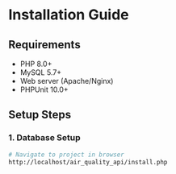 # Installation Guide

## Requirements
- PHP 8.0+
- MySQL 5.7+
- Web server (Apache/Nginx)
- PHPUnit 10.0+

## Setup Steps

### 1. Database Setup
```bash
# Navigate to project in browser
http://localhost/air_quality_api/install.php
```